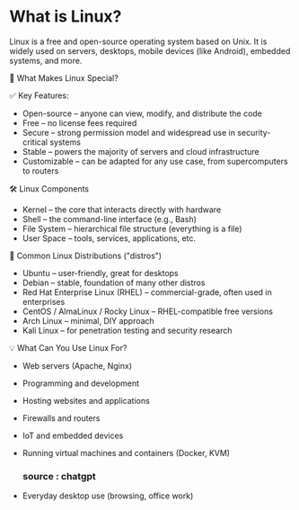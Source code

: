 # What is Linux?


Linux is a free and open-source operating system based on Unix. It is widely used on servers, desktops, mobile devices (like Android), embedded systems, and more.

🐧 What Makes Linux Special?

✅ Key Features:

- Open-source – anyone can view, modify, and distribute the code
- Free – no license fees required
- Secure – strong permission model and widespread use in security-critical systems
- Stable – powers the majority of servers and cloud infrastructure
- Customizable – can be adapted for any use case, from supercomputers to routers

🛠 Linux Components
- Kernel – the core that interacts directly with hardware
- Shell – the command-line interface (e.g., Bash)
- File System – hierarchical file structure (everything is a file)
- User Space – tools, services, applications, etc.

🧱 Common Linux Distributions ("distros")
- Ubuntu – user-friendly, great for desktops
- Debian – stable, foundation of many other distros
- Red Hat Enterprise Linux (RHEL) – commercial-grade, often used in enterprises
- CentOS / AlmaLinux / Rocky Linux – RHEL-compatible free versions
- Arch Linux – minimal, DIY approach
- Kali Linux – for penetration testing and security research

💡 What Can You Use Linux For?
- Web servers (Apache, Nginx)
- Programming and development
- Hosting websites and applications
- Firewalls and routers
- IoT and embedded devices
- Running virtual machines and containers (Docker, KVM)

  ### source : chatgpt
- Everyday desktop use (browsing, office work)

